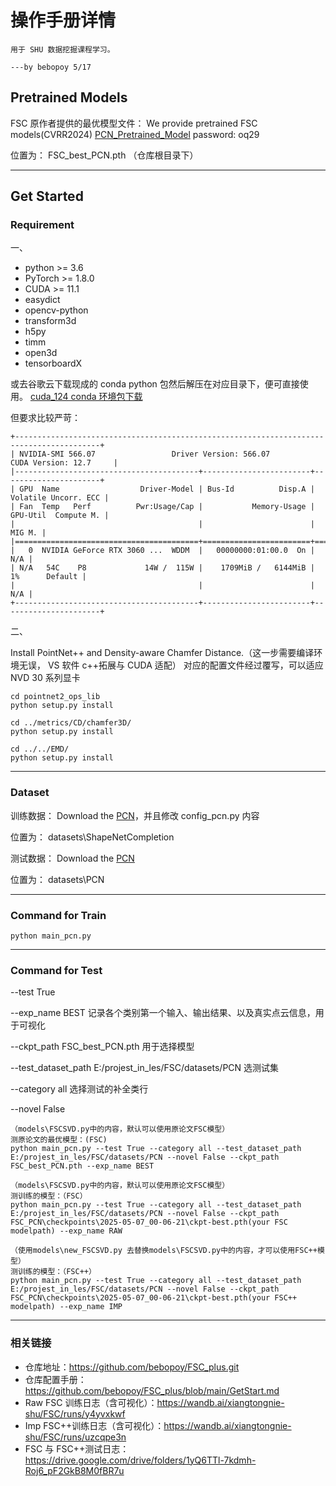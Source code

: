 # 操作手册详情

    用于 SHU 数据挖掘课程学习。
                                                                                                                                ---by bebopoy 5/17

## Pretrained Models

FSC 原作者提供的最优模型文件：
We provide pretrained FSC models(CVRR2024) [PCN_Pretrained_Model](https://pan.baidu.com/s/1jzripjQKxOahAvymF9Vp7g?pwd=oq29) password: oq29

位置为：
FSC_best_PCN.pth （仓库根目录下）

---

## Get Started

### Requirement

一、

- python >= 3.6
- PyTorch >= 1.8.0
- CUDA >= 11.1
- easydict
- opencv-python
- transform3d
- h5py
- timm
- open3d
- tensorboardX

或去谷歌云下载现成的 conda python 包然后解压在对应目录下，便可直接使用。
[cuda_124 conda 环境包下载](https://drive.google.com/file/d/1bK--kCKqEJ9ke90QCFqdLGW0Oj7sSt9c/view?usp=sharing)

但要求比较严苛：

```
+-----------------------------------------------------------------------------------------+
| NVIDIA-SMI 566.07                 Driver Version: 566.07         CUDA Version: 12.7     |
|-----------------------------------------+------------------------+----------------------+
| GPU  Name                  Driver-Model | Bus-Id          Disp.A | Volatile Uncorr. ECC |
| Fan  Temp   Perf          Pwr:Usage/Cap |           Memory-Usage | GPU-Util  Compute M. |
|                                         |                        |               MIG M. |
|=========================================+========================+======================|
|   0  NVIDIA GeForce RTX 3060 ...  WDDM  |   00000000:01:00.0  On |                  N/A |
| N/A   54C    P8             14W /  115W |    1709MiB /   6144MiB |      1%      Default |
|                                         |                        |                  N/A |
+-----------------------------------------+------------------------+----------------------+

```

二、

Install PointNet++ and Density-aware Chamfer Distance.（这一步需要编译环境无误， VS 软件 c++拓展与 CUDA 适配）
对应的配置文件经过覆写，可以适应 NVD 30 系列显卡

```
cd pointnet2_ops_lib
python setup.py install

cd ../metrics/CD/chamfer3D/
python setup.py install

cd ../../EMD/
python setup.py install
```

---

### Dataset

训练数据：
Download the [PCN](https://gateway.infinitescript.com/s/ShapeNetCompletion)，并且修改 config_pcn.py 内容

位置为：
datasets\ShapeNetCompletion

测试数据：
Download the [PCN](https://drive.google.com/file/d/1OvvRyx02-C_DkzYiJ5stpin0mnXydHQ7/view?usp=sharing)

位置为：
datasets\PCN

---

### Command for Train

```
python main_pcn.py
```

---

### Command for Test

--test True

--exp_name BEST 记录各个类别第一个输入、输出结果、以及真实点云信息，用于可视化

--ckpt_path FSC_best_PCN.pth 用于选择模型

--test_dataset_path E:/projest_in_les/FSC/datasets/PCN 选测试集

--category all 选择测试的补全类行

--novel False

```
（models\FSCSVD.py中的内容，默认可以使用原论文FSC模型）
测原论文的最优模型：(FSC)
python main_pcn.py --test True --category all --test_dataset_path E:/projest_in_les/FSC/datasets/PCN --novel False --ckpt_path FSC_best_PCN.pth --exp_name BEST

（models\FSCSVD.py中的内容，默认可以使用原论文FSC模型）
测训练的模型：（FSC）
python main_pcn.py --test True --category all --test_dataset_path E:/projest_in_les/FSC/datasets/PCN --novel False --ckpt_path FSC_PCN\checkpoints\2025-05-07_00-06-21\ckpt-best.pth(your FSC modelpath) --exp_name RAW

（使用models\new_FSCSVD.py 去替换models\FSCSVD.py中的内容，才可以使用FSC++模型）
测训练的模型：（FSC++）
python main_pcn.py --test True --category all --test_dataset_path E:/projest_in_les/FSC/datasets/PCN --novel False --ckpt_path FSC_PCN\checkpoints\2025-05-07_00-06-21\ckpt-best.pth(your FSC++ modelpath) --exp_name IMP

```

---

### 相关链接

- 仓库地址：https://github.com/bebopoy/FSC_plus.git
- 仓库配置手册：https://github.com/bebopoy/FSC_plus/blob/main/GetStart.md
- Raw FSC 训练日志（含可视化）：https://wandb.ai/xiangtongnie-shu/FSC/runs/y4yvxkwf
- Imp FSC++训练日志（含可视化）：https://wandb.ai/xiangtongnie-shu/FSC/runs/uzcqpe3n
- FSC 与 FSC++测试日志：https://drive.google.com/drive/folders/1yQ6TTl-7kdmh-Roj6_pF2GkB8M0fBR7u

